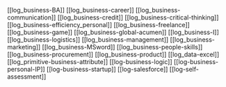 [[log_business-BA]]
[[log_business-career]]
[[log_business-communication]]
[[log_business-credit]]
[[log_business-critical-thinking]]
[[log_business-efficiency_personal]]
[[log_business-freelance]]
[[log_business-game]]
[[log_business-global-acumen]]
[[log_business-I]]
[[log_business-logistics]]
[[log_business-management]]
[[log_business-marketing]]
[[log_business-MSword]]
[[log_business-people-skills]]
[[log_business-procurement]]
[[log_business-product]]
[[log_data-excel]]
[[log_primitive-business-attribute]]
[[log-business-logic]]
[[log-business-personal-IP]]
[[log-business-startup]]
[[log-salesforce]]
[[log-self-assessment]]